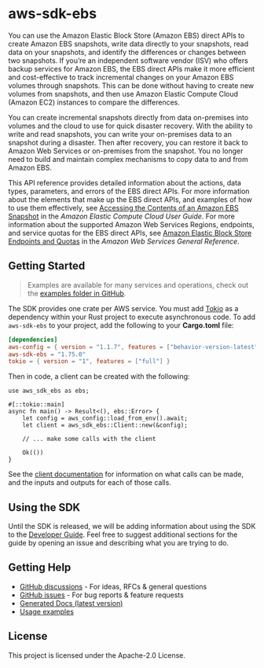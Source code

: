# aws-sdk-ebs

You can use the Amazon Elastic Block Store (Amazon EBS) direct APIs to create Amazon EBS snapshots, write data directly to your snapshots, read data on your snapshots, and identify the differences or changes between two snapshots. If you’re an independent software vendor (ISV) who offers backup services for Amazon EBS, the EBS direct APIs make it more efficient and cost-effective to track incremental changes on your Amazon EBS volumes through snapshots. This can be done without having to create new volumes from snapshots, and then use Amazon Elastic Compute Cloud (Amazon EC2) instances to compare the differences.

You can create incremental snapshots directly from data on-premises into volumes and the cloud to use for quick disaster recovery. With the ability to write and read snapshots, you can write your on-premises data to an snapshot during a disaster. Then after recovery, you can restore it back to Amazon Web Services or on-premises from the snapshot. You no longer need to build and maintain complex mechanisms to copy data to and from Amazon EBS.

This API reference provides detailed information about the actions, data types, parameters, and errors of the EBS direct APIs. For more information about the elements that make up the EBS direct APIs, and examples of how to use them effectively, see [Accessing the Contents of an Amazon EBS Snapshot](https://docs.aws.amazon.com/AWSEC2/latest/UserGuide/ebs-accessing-snapshot.html) in the _Amazon Elastic Compute Cloud User Guide_. For more information about the supported Amazon Web Services Regions, endpoints, and service quotas for the EBS direct APIs, see [Amazon Elastic Block Store Endpoints and Quotas](https://docs.aws.amazon.com/general/latest/gr/ebs-service.html) in the _Amazon Web Services General Reference_.

## Getting Started

> Examples are available for many services and operations, check out the
> [examples folder in GitHub](https://github.com/awslabs/aws-sdk-rust/tree/main/examples).

The SDK provides one crate per AWS service. You must add [Tokio](https://crates.io/crates/tokio)
as a dependency within your Rust project to execute asynchronous code. To add `aws-sdk-ebs` to
your project, add the following to your **Cargo.toml** file:

```toml
[dependencies]
aws-config = { version = "1.1.7", features = ["behavior-version-latest"] }
aws-sdk-ebs = "1.75.0"
tokio = { version = "1", features = ["full"] }
```

Then in code, a client can be created with the following:

```rust,no_run
use aws_sdk_ebs as ebs;

#[::tokio::main]
async fn main() -> Result<(), ebs::Error> {
    let config = aws_config::load_from_env().await;
    let client = aws_sdk_ebs::Client::new(&config);

    // ... make some calls with the client

    Ok(())
}
```

See the [client documentation](https://docs.rs/aws-sdk-ebs/latest/aws_sdk_ebs/client/struct.Client.html)
for information on what calls can be made, and the inputs and outputs for each of those calls.

## Using the SDK

Until the SDK is released, we will be adding information about using the SDK to the
[Developer Guide](https://docs.aws.amazon.com/sdk-for-rust/latest/dg/welcome.html). Feel free to suggest
additional sections for the guide by opening an issue and describing what you are trying to do.

## Getting Help

* [GitHub discussions](https://github.com/awslabs/aws-sdk-rust/discussions) - For ideas, RFCs & general questions
* [GitHub issues](https://github.com/awslabs/aws-sdk-rust/issues/new/choose) - For bug reports & feature requests
* [Generated Docs (latest version)](https://awslabs.github.io/aws-sdk-rust/)
* [Usage examples](https://github.com/awslabs/aws-sdk-rust/tree/main/examples)

## License

This project is licensed under the Apache-2.0 License.


